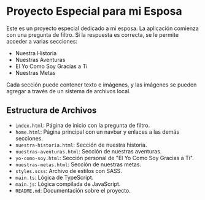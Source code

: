 # Proyecto Especial para mi Esposa

Este es un proyecto especial dedicado a mi esposa. La aplicación comienza con una pregunta de filtro. Si la respuesta es correcta, se le permite acceder a varias secciones:

- Nuestra Historia
- Nuestras Aventuras
- El Yo Como Soy Gracias a Ti
- Nuestras Metas

Cada sección puede contener texto e imágenes, y las imágenes se pueden agregar a través de un sistema de archivos local.

## Estructura de Archivos

- `index.html`: Página de inicio con la pregunta de filtro.
- `home.html`: Página principal con un navbar y enlaces a las demás secciones.
- `nuestra-historia.html`: Sección de nuestra historia.
- `nuestras-aventuras.html`: Sección de nuestras aventuras.
- `yo-como-soy.html`: Sección personal de "El Yo Como Soy Gracias a Ti".
- `nuestras-metas.html`: Sección de nuestras metas.
- `styles.scss`: Archivo de estilos con SASS.
- `main.ts`: Lógica de TypeScript.
- `main.js`: Lógica compilada de JavaScript.
- `README.md`: Documentación sobre el proyecto.

